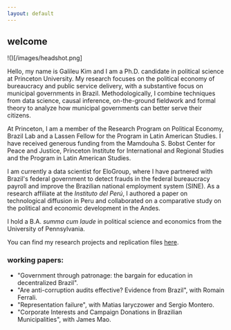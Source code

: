 ```yaml
---
layout: default
---
```


## welcome

!()[/images/headshot.png]

Hello, my name is Galileu Kim and I am a Ph.D. candidate in political science at Princeton University. My research focuses on the political economy of bureaucracy and public service delivery, with a substantive focus on municipal governments in Brazil. Methodologically, I combine techniques from data science, causal inference, on-the-ground fieldwork and formal theory to analyze how municipal governments can better serve their citizens.

At Princeton, I am a member of the Research Program on Political Economy, Brazil Lab and a Lassen Fellow for the Program in Latin American Studies. I have received generous funding from the Mamdouha S. Bobst Center for Peace and Justice, Princeton Institute for International and Regional Studies and the Program in Latin American Studies. 

I am currently a data scientist for EloGroup, where I have partnered with Brazil's federal government to detect frauds in the federal bureaucracy payroll and improve the Brazilian national employment system (SINE). As a research affiliate at the *Instituto del Perú*, I authored a paper on technological diffusion in Peru and collaborated on a comparative study on the political and economic development in the Andes.

I hold a B.A. *summa cum laude* in political science and economics from the University of Pennsylvania.

You can find my research projects and replication files [here](https://github.com/galileukim).

### working papers:

- "Government through patronage: the bargain for education in decentralized Brazil".
- "Are anti-corruption audits effective? Evidence from Brazil", with Romain Ferrali.
- "Representation failure", with Matias Iaryczower and Sergio Montero.
- "Corporate Interests and Campaign Donations in Brazilian Municipalities", with James Mao.